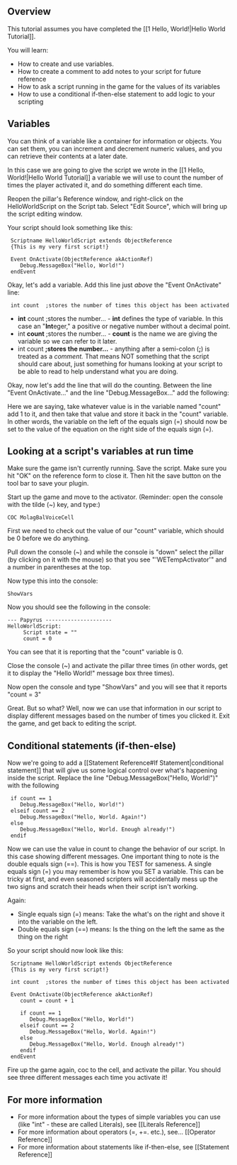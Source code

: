 ## Overview
This tutorial assumes you have completed the [[1 Hello, World!|Hello World Tutorial]].

You will learn:

-   How to create and use variables.
-   How to create a comment to add notes to your script for future reference
-   How to ask a script running in the game for the values of its variables
-   How to use a conditional if-then-else statement to add logic to your scripting

## Variables

You can think of a variable like a container for information or objects. You can set them, you can increment and decrement numeric values, and you can retrieve their contents at a later date.

In this case we are going to give the script we wrote in the [[1 Hello, World!|Hello World Tutorial]] a variable we will use to count the number of times the player activated it, and do something different each time.

Reopen the pillar's Reference window, and right-click on the HelloWorldScript on the Script tab. Select "Edit Source", which will bring up the script editing window.

Your script should look something like this:

```
 Scriptname HelloWorldScript extends ObjectReference  
 {This is my very first script!}

 Event OnActivate(ObjectReference akActionRef)
    Debug.MessageBox("Hello, World!")
 endEvent
```

Okay, let's add a variable. Add this line just _above_ the "Event OnActivate" line:

```
 int count  ;stores the number of times this object has been activated
```

-   **int** count ;stores the number... - **int** defines the type of variable. In this case an "**Int**eger," a positive or negative number without a decimal point.
-   int **count** ;stores the number... - **count** is the name we are giving the variable so we can refer to it later.
-   int count **;stores the number...** - anything after a semi-colon (**;**) is treated as a _comment._ That means NOT something that the script should care about, just something for humans looking at your script to be able to read to help understand what you are doing.

Okay, now let's add the line that will do the counting. Between the line "Event OnActivate..." and the line "Debug.MessageBox..." add the following:

Here we are saying, take whatever value is in the variable named "count" add 1 to it, and then take that value and store it back in the "count" variable. In other words, the variable on the left of the equals sign (=) should now be set to the value of the equation on the right side of the equals sign (=).

## Looking at a script's variables at run time

Make sure the game isn't currently running. Save the script. Make sure you hit "OK" on the reference form to close it. Then hit the save button on the tool bar to save your plugin.

Start up the game and move to the activator. (Reminder: open the console with the tilde (~) key, and type:)

```
COC MolagBalVoiceCell

```

First we need to check out the value of our "count" variable, which should be 0 before we do anything.

Pull down the console (~) and while the console is "down" select the pillar (by clicking on it with the mouse) so that you see "'WETempActivator'" and a number in parentheses at the top.

Now type this into the console:

```
ShowVars

```

Now you should see the following in the console:

```
--- Papyrus ---------------------
HelloWorldScript:
     Script state = ""
     count = 0

```

You can see that it is reporting that the "count" variable is 0.

Close the console (~) and activate the pillar three times (in other words, get it to display the "Hello World!" message box three times).

Now open the console and type "ShowVars" and you will see that it reports "count = 3"

Great. But so what? Well, now we can use that information in our script to display different messages based on the number of times you clicked it. Exit the game, and get back to editing the script.

## Conditional statements (if-then-else)

Now we're going to add a [[Statement Reference#If Statement|conditional statement]] that will give us some logical control over what's happening inside the script. Replace the line "Debug.MessageBox("Hello, World!")" with the following

```
 if count == 1
    Debug.MessageBox("Hello, World!")
 elseif count == 2
    Debug.MessageBox("Hello, World. Again!")
 else
    Debug.MessageBox("Hello, World. Enough already!")
 endif
```

Now we can use the value in count to change the behavior of our script. In this case showing different messages. One important thing to note is the double equals sign (==). This is how you TEST for sameness. A single equals sign (=) you may remember is how you SET a variable. This can be tricky at first, and even seasoned scripters will accidentally mess up the two signs and scratch their heads when their script isn't working.

Again:

-   Single equals sign (=) means: Take the what's on the right and shove it into the variable on the left.
-   Double equals sign (==) means: Is the thing on the left the same as the thing on the right

So your script should now look like this:

```
 Scriptname HelloWorldScript extends ObjectReference  
 {This is my very first script!}

 int count  ;stores the number of times this object has been activated

 Event OnActivate(ObjectReference akActionRef)
    count = count + 1
    
    if count == 1
       Debug.MessageBox("Hello, World!")
    elseif count == 2
       Debug.MessageBox("Hello, World. Again!")
    else
       Debug.MessageBox("Hello, World. Enough already!")
    endif
 endEvent
```

Fire up the game again, coc to the cell, and activate the pillar. You should see three different messages each time you activate it!

## For more information

-   For more information about the types of simple variables you can use (like "int" - these are called Literals), see [[Literals Reference]]
-   For more information about operators (=, +=. etc.), see... [[Operator Reference]]
-   For more information about statements like if-then-else, see [[Statement Reference]]